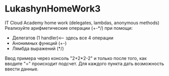 # LukashynHomeWork3
IT Cloud Academy home work (delegates, lambdas, anonymous methods)
Реализуйте арифметические операции (+-*/) при помощи:
- Делегатов (1 handler)<-- здесь все 4 операции
- Анонимных функций (+-)
- Лямбда выражений (*/)

Ввод примера через консоль "2+2*2-2" и только после того, как вводите "=" происходит подсчет.
Для каждого пункта дать возможность ввести данные.
